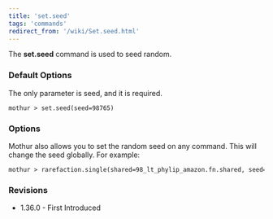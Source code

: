 ```yaml
---
title: 'set.seed'
tags: 'commands'
redirect_from: '/wiki/Set.seed.html'
---
```

The **set.seed** command is used to seed random.


### Default Options

The only parameter is seed, and it is required.

    mothur > set.seed(seed=98765)

### Options

Mothur also allows you to set the random seed on any command. This will
change the seed globally. For example:

    mothur > rarefaction.single(shared=98_lt_phylip_amazon.fn.shared, seed=98765)

### Revisions

-   1.36.0 - First Introduced


